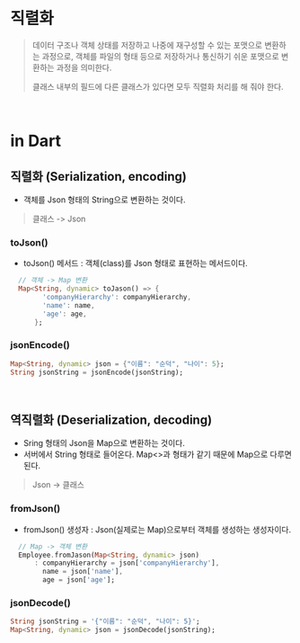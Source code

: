 # 직렬화
> 데이터 구조나 객체 상태를 저장하고 나중에 재구성할 수 있는 포맷으로 변환하는 과정으로, 
> 객체를 파일의 형태 등으로 저장하거나 통신하기 쉬운 포맷으로 변환하는 과정을 의미한다.
>   
> 클래스 내부의 필드에 다른 클래스가 있다면 모두 직렬화 처리를 해 줘야 한다.
<br/>

# in Dart
## 직렬화 (Serialization, encoding)
- 객체를 Json 형태의 String으로 변환하는 것이다.  
> 클래스 -> Json  

### toJson()
- toJson() 메서드 : 객체(class)를 Json 형태로 표현하는 메서드이다.  
```dart
  // 객체 -> Map 변환
  Map<String, dynamic> toJason() => {
        'companyHierarchy': companyHierarchy,
        'name': name,
        'age': age,
      };
```
### jsonEncode()
```dart
Map<String, dynamic> json = {"이름": "순덕", "나이": 5};
String jsonString = jsonEncode(jsonString);
```
<br/>

## 역직렬화 (Deserialization, decoding)
- Sring 형태의 Json을 Map으로 변환하는 것이다.  
- 서버에서 String 형태로 들어온다. Map<>과 형태가 같기 때문에 Map으로 다루면 된다.  
> Json -> 클래스

### fromJson()
- fromJson() 생성자 : Json(실제로는 Map)으로부터 객체를 생성하는 생성자이다.
```dart
  // Map -> 객체 변환
  Employee.fromJason(Map<String, dynamic> json)
      : companyHierarchy = json['companyHierarchy'],
        name = json['name'],
        age = json['age'];
```

### jsonDecode()
```dart
String jsonString = '{"이름": "순덕", "나이": 5}';
Map<String, dynamic> json = jsonDecode(jsonString);
```
